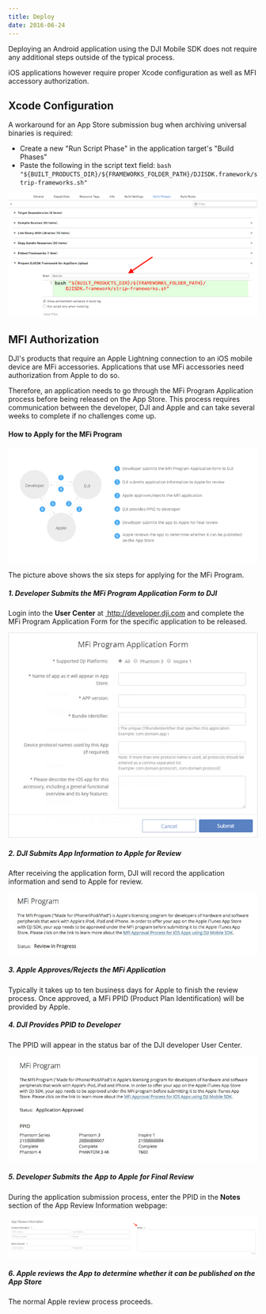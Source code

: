 ```yaml
---
title: Deploy
date: 2016-06-24
---
```


Deploying an Android application using the DJI Mobile SDK does not require any additional steps outside of the typical process.

iOS applications however require proper Xcode configuration as well as MFI accessory authorization.

## Xcode Configuration

A workaround for an App Store submission bug when archiving universal binaries is required:

* Create a new "Run Script Phase" in the application target's "Build Phases"
* Paste the following in the script text field: `bash "${BUILT_PRODUCTS_DIR}/${FRAMEWORKS_FOLDER_PATH}/DJISDK.framework/strip-frameworks.sh"`

 ![runScript](../images/application-development-workflow/runShellScript.png) 

## MFI Authorization

DJI's products that require an Apple Lightning connection to an iOS mobile device are MFi accessories. Applications that use MFi accessories need authorization from Apple to do so.

Therefore, an application needs to go through the MFi Program Application process before being released on the App Store. This process requires communication between the developer, DJI and Apple and can take several weeks to complete if no challenges come up.

#### How to Apply for the MFi Program

![graph](../images/application-development-workflow/MFiProcess.png) 

The picture above shows the six steps for applying for the MFi Program.

##### 1. Developer Submits the MFi Program Application Form to DJI

Login into the **User Center** at <a href="http://developer.dji.com" target="_blank"> http://developer.dji.com </a> and complete the MFi Program Application Form for the specific application to be released.

![graph](../images/application-development-workflow/MFiApplicationForm.png)

##### 2. DJI Submits App Information to Apple for Review

After receiving the application form, DJI will record the application information and send to Apple for review.

![mfiReviewing](../images/application-development-workflow/mfiReviewing.png)

##### 3. Apple Approves/Rejects the MFi Application

Typically it takes up to ten business days for Apple to finish the review process. Once approved, a MFi PPID (Product Plan Identification) will be provided by Apple. 

##### 4. DJI Provides PPID to Developer

The PPID will appear in the status bar of the DJI developer User Center. 

![mfiApprove](../images/application-development-workflow/mfiApprove.png)

##### 5. Developer Submits the App to Apple for Final Review

During the application submission process, enter the PPID in the **Notes** section of the App Review Information webpage:

![graph](../images/application-development-workflow/reviewNotes.png)

##### 6. Apple reviews the App to determine whether it can be published on the App Store

The normal Apple review process proceeds.
